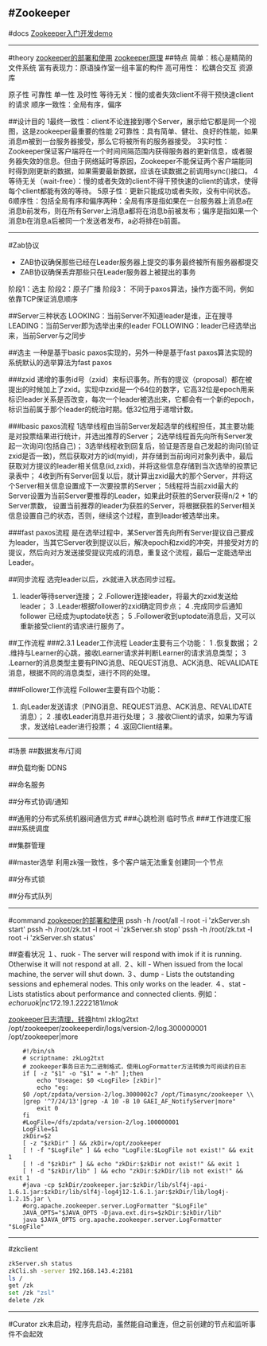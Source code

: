 #Zookeeper
---
#docs
[Zookeeper入门开发demo](http://www.cnblogs.com/chengxin1982/p/3997726.html)

---
#theory
[zookeeper的部署和使用](http://wangwei.cao.blog.163.com/blog/static/102362526201022414553362/)
[zookeeper原理](http://cailin.iteye.com/blog/2014486/)
##特点
简单：核心是精简的文件系统
富有表现力：原语操作室一组丰富的构件
高可用性：
松耦合交互
资源库

原子性
可靠性
单一性
及时性
等待无关：慢的或者失效client不得干预快速client的请求
顺序一致性：全局有序，偏序


##设计目的
1最终一致性：client不论连接到哪个Server，展示给它都是同一个视图，这是zookeeper最重要的性能
2可靠性：具有简单、健壮、良好的性能，如果消息m被到一台服务器接受，那么它将被所有的服务器接受。
3实时性：Zookeeper保证客户端将在一个时间间隔范围内获得服务器的更新信息，或者服务器失效的信息。但由于网络延时等原因，Zookeeper不能保证两个客户端能同时得到刚更新的数据，如果需要最新数据，应该在读数据之前调用sync()接口。
4等待无关（wait-free）：慢的或者失效的client不得干预快速的client的请求，使得每个client都能有效的等待。
5原子性：更新只能成功或者失败，没有中间状态。
6顺序性：包括全局有序和偏序两种：全局有序是指如果在一台服务器上消息a在消息b前发布，则在所有Server上消息a都将在消息b前被发布；偏序是指如果一个消息b在消息a后被同一个发送者发布，a必将排在b前面。


---
#Zab协议
* ZAB协议确保那些已经在Leader服务器上提交的事务最终被所有服务器都提交  
* ZAB协议确保丢弃那些只在Leader服务器上被提出的事务

阶段1：选主
阶段2：原子广播
阶段3：
不同于paxos算法，操作方面不同，例如依靠TCP保证消息顺序

##Server三种状态
LOOKING：当前Server不知道leader是谁，正在搜寻
LEADING：当前Server即为选举出来的leader
FOLLOWING：leader已经选举出来，当前Server与之同步

##选主
一种是基于basic paxos实现的，另外一种是基于fast paxos算法实现的
系统默认的选举算法为fast paxos

###zxid
递增的事务id号（zxid）来标识事务。所有的提议（proposal）都在被提出的时候加上了zxid。实现中zxid是一个64位的数字，它高32位是epoch用来标识leader关系是否改变，每次一个leader被选出来，它都会有一个新的epoch，标识当前属于那个leader的统治时期。低32位用于递增计数。

###basic paxos流程
1选举线程由当前Server发起选举的线程担任，其主要功能是对投票结果进行统计，并选出推荐的Server；
2选举线程首先向所有Server发起一次询问(包括自己)；
3选举线程收到回复后，验证是否是自己发起的询问(验证zxid是否一致)，然后获取对方的id(myid)，并存储到当前询问对象列表中，最后获取对方提议的leader相关信息(id,zxid)，并将这些信息存储到当次选举的投票记录表中；
4收到所有Server回复以后，就计算出zxid最大的那个Server，并将这个Server相关信息设置成下一次要投票的Server；
5线程将当前zxid最大的Server设置为当前Server要推荐的Leader，如果此时获胜的Server获得n/2 + 1的Server票数， 设置当前推荐的leader为获胜的Server，将根据获胜的Server相关信息设置自己的状态，否则，继续这个过程，直到leader被选举出来。

###fast paxos流程
是在选举过程中，某Server首先向所有Server提议自己要成为leader，当其它Server收到提议以后，解决epoch和zxid的冲突，并接受对方的提议，然后向对方发送接受提议完成的消息，重复这个流程，最后一定能选举出Leader。

##同步流程
选完leader以后，zk就进入状态同步过程。
1. leader等待server连接；
2 .Follower连接leader，将最大的zxid发送给leader；
3 .Leader根据follower的zxid确定同步点；
4 .完成同步后通知follower 已经成为uptodate状态；
5 .Follower收到uptodate消息后，又可以重新接受client的请求进行服务了。

##工作流程
###2.3.1 Leader工作流程
Leader主要有三个功能：
1 .恢复数据；
2 .维持与Learner的心跳，接收Learner请求并判断Learner的请求消息类型；
3 .Learner的消息类型主要有PING消息、REQUEST消息、ACK消息、REVALIDATE消息，根据不同的消息类型，进行不同的处理。

###Follower工作流程
Follower主要有四个功能：
1. 向Leader发送请求（PING消息、REQUEST消息、ACK消息、REVALIDATE消息）；
2 .接收Leader消息并进行处理；
3 .接收Client的请求，如果为写请求，发送给Leader进行投票；
4 .返回Client结果。







---
#场景
##数据发布/订阅

##负载均衡
DDNS

##命名服务

##分布式协调/通知

##通用的分布式系统机器间通信方式
###心跳检测
临时节点
###工作进度汇报
###系统调度

##集群管理


##master选举
利用zk强一致性，多个客户端无法重复创建同一个节点

##分布式锁

##分布式队列

---
#command
[zookeeper的部署和使用](http://wangwei.cao.blog.163.com/blog/static/102362526201022414553362/)
pssh -h /root/all -l root -i 'zkServer.sh start'
pssh -h /root/zk.txt -l root -i 'zkServer.sh stop'
pssh -h /root/zk.txt -l root -i 'zkServer.sh status'

##查看状况
１、ruok - The server will respond with imok if it is running. Otherwise it will not respond at all.
２、kill - When issued from the local machine, the server will shut down.
３、dump - Lists the outstanding sessions and ephemeral nodes. This only works on the leader.
４、stat - Lists statistics about performance and connected clients.
例如：
$echo ruok | nc 172.19.1.222 2181
Imok$





[zookeeper日志清理，转换](http://w.gdu.me/wiki/Cloud/zookeeper_log_snapshot.)html
zklog2txt /opt/zookeeper/zookeeperdir/logs/version-2/log.300000001 /opt/zookeeper|more

        #!/bin/sh
        # scriptname: zkLog2txt
        # zookeeper事务日志为二进制格式，使用LogFormatter方法转换为可阅读的日志
        if [ -z "$1" -o "$1" = "-h" ];then
            echo "Useage: $0 <LogFile> [zkDir]"
            echo "eg:
        $0 /opt/zpdata/version-2/log.3000002c7 /opt/Timasync/zookeeper \\
        |grep '^7/24/13'|grep -A 10 -B 10 GAEI_AF_NotifyServer|more"
            exit 0
        fi
        #LogFile=/dfs/zpdata/version-2/log.100000001
        LogFile=$1
        zkDir=$2
        [ -z "$zkDir" ] && zkDir=/opt/zookeeper
        [ ! -f "$LogFile" ] && echo "LogFile:$LogFile not exist!" && exit 1
        [ ! -d "$zkDir" ] && echo "zkDir:$zkDir not exist!" && exit 1
        [ ! -d "$zkDir/lib" ] && echo "zkDir:$zkDir/lib not exist!" && exit 1
        #java -cp $zkDir/zookeeper.jar:$zkDir/lib/slf4j-api-1.6.1.jar:$zkDir/lib/slf4j-log4j12-1.6.1.jar:$zkDir/lib/log4j-1.2.15.jar \
        #org.apache.zookeeper.server.LogFormatter "$LogFile"
        JAVA_OPTS="$JAVA_OPTS -Djava.ext.dirs=$zkDir:$zkDir/lib"
        java $JAVA_OPTS org.apache.zookeeper.server.LogFormatter "$LogFile"



---
#zkclient
```bash
zkServer.sh status 
zkCli.sh -server 192.168.143.4:2181
ls / 
get /zk
set /zk "zsl"
delete /zk
```






---
#Curator
zk未启动，程序先启动，虽然能自动重连，但之前创建的节点和监听事件不会起效
































